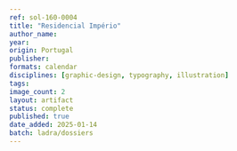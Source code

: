```yaml
---
ref: sol-160-0004
title: "Residencial Império"
author_name:
year:
origin: Portugal
publisher:
formats: calendar
disciplines: [graphic-design, typography, illustration]
tags:
image_count: 2
layout: artifact
status: complete
published: true
date_added: 2025-01-14
batch: ladra/dossiers
---
```

